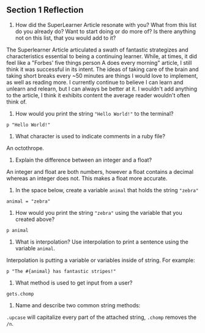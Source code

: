 ## Section 1 Reflection

1. How did the SuperLearner Article resonate with you? What from this list do you already do? Want to start doing or do more of? Is there anything not on this list, that you would add to it?

The Superlearner Article articulated a swath of fantastic strategizes and characteristics essential to being a continuing learner. While, at times, it did feel like a "Forbes' five things person A does every morning" article, I still think it was successful in its intent. The ideas of taking care of the brain and taking short breaks every ~50 minutes are things I would love to implement, as well as reading more. I currently continue to believe I can learn and unlearn and relearn, but I can always be better at it. I wouldn't add anything to the article, I think it exhibits content the average reader wouldn't often think of.

1. How would you print the string `"Hello World!"` to the terminal?

`p "Hello World!"`


1. What character is used to indicate comments in a ruby file?

An octothrope.

1. Explain the difference between an integer and a float?

An integer and float are both numbers, however a float contains a decimal whereas an integer does not. This makes a float more accurate.

1. In the space below, create a variable `animal` that holds the string `"zebra"`

`animal = "zebra"`


1. How would you print the string `"zebra"` using the variable that you created above?

`p animal`


1. What is interpolation? Use interpolation to print a sentence using the variable `animal`.

Interpolation is putting a variable or variables inside of string. For example:

`p "The #{animal} has fantastic stripes!"`


1. What method is used to get input from a user?

`gets.chomp`


1. Name and describe two common string methods:

`.upcase` will capitalize every part of the attached string, `.chomp` removes the `/n`.
